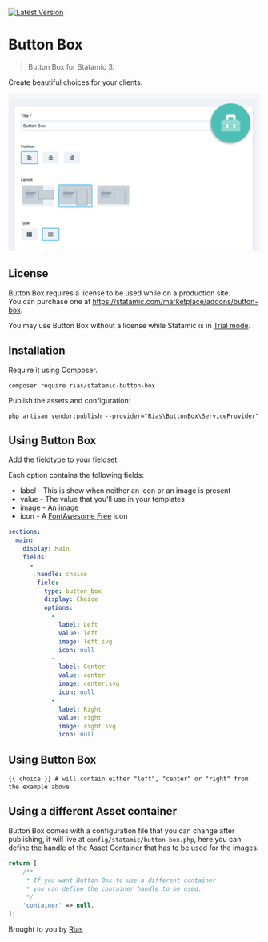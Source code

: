 [![Latest Version](https://img.shields.io/github/release/riasvdv/statamic-button-box.svg?style=flat-square)](https://github.com/riasvdv/statamic-button-box/releases)

# Button Box

> Button Box for Statamic 3.

Create beautiful choices for your clients.

![Screenshot](./docs/img/button-box-screenshot.png)

## License

Button Box requires a license to be used while on a production site.  
You can purchase one at https://statamic.com/marketplace/addons/button-box.

You may use Button Box without a license while Statamic is in [Trial mode](https://docs.statamic.com/knowledge-base/trial-mode).

## Installation

Require it using Composer.

```
composer require rias/statamic-button-box
```

Publish the assets and configuration:

```
php artisan vendor:publish --provider="Rias\ButtonBox\ServiceProvider"
```

## Using Button Box

Add the fieldtype to your fieldset. 

Each option contains the following fields:

- label - This is show when neither an icon or an image is present
- value - The value that you'll use in your templates
- image - An image
- icon - A [FontAwesome Free](https://fontawesome.com/icons?d=gallery&m=free) icon

```yaml
sections:
  main:
    display: Main
    fields:
      -
        handle: choice
        field:
          type: button_box
          display: Choice
          options:
            -
              label: Left
              value: left
              image: left.svg
              icon: null
            -
              label: Center
              value: center
              image: center.svg
              icon: null
            -
              label: Right
              value: right
              image: right.svg
              icon: null
```

## Using Button Box

```twig
{{ choice }} # will contain either "left", "center" or "right" from the example above
```

## Using a different Asset container

Button Box comes with a configuration file that you can change after publishing, it will live at `config/statamic/button-box.php`, here you can define the handle of the Asset Container that has to be used for the images.

```php
return [
    /**
     * If you want Button Box to use a different container
     * you can define the container handle to be used.
     */
    'container' => null,
];

```

Brought to you by [Rias](https://rias.be)
